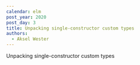```yaml
---
calendar: elm
post_year: 2020
post_day: 3
title: Unpacking single-constructor custom types
authors:
  - Aksel Wester
---
```

Unpacking single-constructor custom types